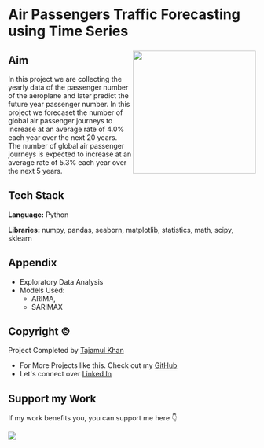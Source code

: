 # Air Passengers Traffic Forecasting using Time Series

###

<img align="right" height="250" src="https://export-download.canva.com/j0g_k/DAFgolj0g_k/462/0/0006-5923752928072579990.png?X-Amz-Algorithm=AWS4-HMAC-SHA256&X-Amz-Credential=AKIAJHKNGJLC2J7OGJ6Q%2F20230614%2Fus-east-1%2Fs3%2Faws4_request&X-Amz-Date=20230614T201907Z&X-Amz-Expires=74858&X-Amz-Signature=a3591c32e421ae80b270bab9c91383a0c9b22cb65bbb6d0b442e7e2570baf4a3&X-Amz-SignedHeaders=host&response-content-disposition=attachment%3B%20filename%2A%3DUTF-8%27%27Air%2520Passengers%2520Traffic.png&response-expires=Thu%2C%2015%20Jun%202023%2017%3A06%3A45%20GMT"/>

###

## Aim

In this project we are collecting the yearly data of the passenger number of the aeroplane and later predict the future year passenger number. In this project we forecaset the number of global air passenger journeys to increase at an average rate of 4.0% each year over the next 20 years. The number of global air passenger journeys is expected to increase at an average rate of 5.3% each year over the next 5 years.

## Tech Stack

**Language:** Python

**Libraries:** numpy, pandas, seaborn, matplotlib, statistics, math, scipy, sklearn

## Appendix

* Exploratory Data Analysis
* Models Used: 
    * ARIMA,
    * SARIMAX

## Copyright ©

Project Completed by [Tajamul Khan](https://github.com/tajamulk2)
* For More Projects like this. Check out my [GitHub](https://github.com/tajamulk2)
* Let's connect over [Linked In](https://www.linkedin.com/in/tajamulk2/)

## Support my Work

If my work benefits you, you can support me here 👇 

<a href="https://www.buymeacoffee.com/tajamulk2"><img src="https://img.buymeacoffee.com/button-api/?text=Buy me a Coffee&emoji=&slug=tajamulk2&button_colour=ffdd00&font_colour=000000&font_family=Bree&outline_colour=000000&coffee_colour=ffffff" /></a>  

